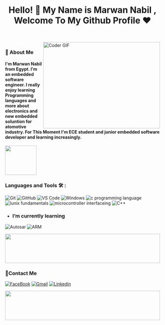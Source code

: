 <h1 align="center">Hello! 👋 <!-- <img src="https://raw.githubusercontent.com/MartinHeinz/MartinHeinz/master/wave.gif" width="25px"> --> My Name is Marwan Nabil , Welcome To My Github Profile ♥</h1>
<!-- # Hello! <img src="https://raw.githubusercontent.com/MartinHeinz/MartinHeinz/master/wave.gif" width="30px"> My Name is Marwan, Welcome To My Github Profile ♥  -->
<!-- <img src="https://github.com/Govindv7555/Govindv7555/blob/main/49e76e0596857673c5c80c85b84394c1.gif" width=1000px height=95px> -->

<br/>
<br/>

<img align="right" src="https://media.giphy.com/media/SWoSkN6DxTszqIKEqv/giphy.gif" alt="Coder GIF" width="380" height="280">

<h3>🚀 About Me</h3> 
<h4> I'm Marwan Nabil from Egypt. I'm an embedded software engineer. I really enjoy learning Programming languages and more about electronics and new embedded soluntion for atomotive industry. For This Moment I'm ECE student and junior embedded software developer and learning increasingly. </h4>


	

<img align="center" src="https://github.com/Govindv7555/Govindv7555/blob/main/49e76e0596857673c5c80c85b84394c1.gif" width= 45% height=95px>

### Languages and Tools 🛠 : 


![Git](https://img.shields.io/badge/-Git-%23F05032?style=flat-square&logo=git&logoColor=%23ffffff)
![GitHub](https://img.shields.io/badge/-GitHub-181717?style=flat-square&logo=github)
![VS Code](http://img.shields.io/badge/-VS%20Code-007ACC?style=flat-square&logo=visual-studio-code&logoColor=ffffff)
![Windows](http://img.shields.io/badge/-Windows-0078D6?style=flat-square&logo=windows&logoColor=ffffff)
![c programming language](https://img.shields.io/badge/C_programming_language-blue?style=plastic&logoColor=hsl)
![lunix fundamentals](https://img.shields.io/badge/lunix_terminal_fundamentals-darkviolet?style=plastic&logoColor=hsl)
![microcontroller interfaceing](https://img.shields.io/badge/microcontroller_interfacing-darkred?style=plastic&logoColor=hsl)
![C++](https://img.shields.io/badge/C%2B%2B_programming_language-blue?style=plastic&logoColor=hsl)

- ### I’m currently learning 
![Autosar](https://img.shields.io/badge/Autosar-red?style=plastic&logoColor=hsl)
![ARM](https://img.shields.io/badge/ARM_cortex_M4-darkblue?style=plastic&logoColor=hsl)

<img src="https://github.com/Govindv7555/Govindv7555/blob/main/49e76e0596857673c5c80c85b84394c1.gif" width=100% height=95px>

 ### 🔗Contact Me
[![FaceBook](https://img.shields.io/badge/Facebook-1877F2?style=for-the-badge&logo=facebook&logoColor=white)](https://www.facebook.com/profile.php?id=100071876901776)
[![Gmail](https://img.shields.io/badge/Gmail-D14836?style=for-the-badge&logo=gmail&logoColor=white&link=mailto:marwannabil007@gmail.com)](mailto:marwannabil007@gmail.com
)
[![Linkedin](https://img.shields.io/badge/LinkedIn-0077B5?style=for-the-badge&logo=linkedin&logoColor=white
)](www.linkedin.com/in/marwan-nabil-30341b264)

 <img src="https://github.com/Govindv7555/Govindv7555/blob/main/49e76e0596857673c5c80c85b84394c1.gif" width=100% height=95px>


